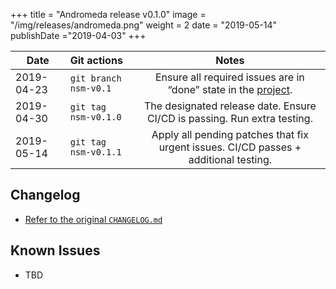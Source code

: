 +++
title = "Andromeda release v0.1.0"
image = "/img/releases/andromeda.png"
weight = 2
date = "2019-05-14"
publishDate ="2019-04-03"
+++


| Date        | Git actions           | Notes  |
| ------------- |:-------------| :-----: |
| 2019-04-23     | `git branch nsm-v0.1` | Ensure all required issues are in “done” state in the [project](https://github.com/networkservicemesh/networkservicemesh/projects/7). |
| 2019-04-30     | `git tag nsm-v0.1.0` | The designated release date. Ensure CI/CD is passing. Run extra testing. |
| 2019-05-14     | `git tag nsm-v0.1.1` | Apply all pending patches that fix urgent issues. CI/CD passes + additional testing. |


## Changelog

* [Refer to the original `CHANGELOG.md`](https://github.com/networkservicemesh/networkservicemesh/blob/master/CHANGELOG.md)

## Known Issues

* TBD
